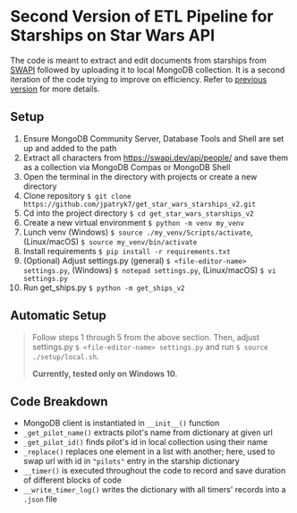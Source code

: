 # Second Version of ETL Pipeline for Starships on Star Wars API
The code is meant to extract and edit documents from starships from [SWAPI](https://swapi.dev/) followed by uploading it to local MongoDB collection. It is a second iteration of the code trying to improve on efficiency. Refer to [previous version](https://github.com/jpatryk7/get_star_wars_starships) for more details.
## Setup
1. Ensure MongoDB Community Server, Database Tools and Shell are set up and added to the path
2. Extract all characters from https://swapi.dev/api/people/ and save them as a collection via MongoDB Compas or MongoDB Shell
3. Open the terminal in the directory with projects or create a new directory
4. Clone repository `$ git clone https://github.com/jpatryk7/get_star_wars_starships_v2.git`
5. Cd into the project directory `$ cd get_star_wars_starships_v2`
6. Create a new virtual environment `$ python -m venv my_venv`
7. Lunch venv (Windows) `$ source ./my_venv/Scripts/activate`, (Linux/macOS) `$ source my_venv/bin/activate`
8. Install requirements `$ pip install -r requirements.txt`
9. (Optional) Adjust settings.py (general) `$ <file-editor-name> settings.py`, (Windows) `$ notepad settings.py`, (Linux/macOS) `$ vi settings.py`
10. Run get_ships.py `$ python -m get_ships_v2`

## Automatic Setup
> Follow steps 1 through 5 from the above section. Then, adjust settings.py `$ <file-editor-name> settings.py` and run `$ source ./setup/local.sh`.
>
> **Currently, tested only on Windows 10.**

## Code Breakdown
* MongoDB client is instantiated in `__init__()` function
* `_get_pilot_name()` extracts pilot's name from dictionary at given url
* `_get_pilot_id()` finds pilot's id in local collection using their name
* `_replace()` replaces one element in a list with another; here, used to swap url with id in `"pilots"` entry in the starship dictionary
* `__timer()` is executed throughout the code to record and save duration of different blocks of code
* `__write_timer_log()` writes the dictionary with all timers' records into a `.json` file